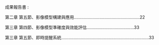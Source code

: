 成果報告書 :

第二章 第五節、影像模型構建與應用………………………………………………22

第三章 第四節、影像模型準確度與效能評估…………………………………33

第三章 第五節、即時提醒系統………………………………………………………………33
